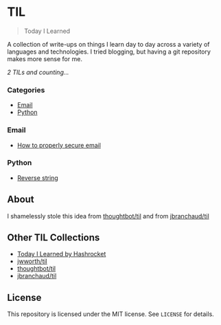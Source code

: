 # TIL

> Today I Learned

A collection of write-ups on things I learn day to day across a variety
of languages and technologies. I tried blogging, but having a git
repository makes more sense for me.

_2 TILs and counting..._

### Categories

* [Email](#email)
* [Python](#python)

### Email

- [How to properly secure email](email/how-to-properly-secure-emails.md)

### Python

- [Reverse string](python/reverse-string.md)

## About

I shamelessly stole this idea from
[thoughtbot/til](https://github.com/thoughtbot/til) and from [jbranchaud/til](https://github.com/jbranchaud/til)

## Other TIL Collections

* [Today I Learned by Hashrocket](https://til.hashrocket.com)
* [jwworth/til](https://github.com/jwworth/til)
* [thoughtbot/til](https://github.com/thoughtbot/til)
* [jbranchaud/til](https://github.com/jbranchaud/til)

## License

This repository is licensed under the MIT license. See `LICENSE` for
details.